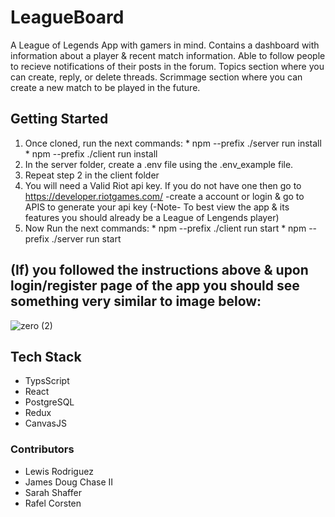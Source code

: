 # LeagueBoard
A League of Legends App with gamers in mind.
Contains a dashboard with information about a player & recent match information.
Able to follow people to recieve notifications of their posts in the forum.
Topics section where you can create, reply, or delete threads.
Scrimmage section where you can create a new match to be played in the future.

## Getting Started
  1. Once cloned, run the next commands:
    * npm --prefix ./server run install
    * npm --prefix ./client run install
  2. In the server folder, create a .env file using the .env_example file.
  3. Repeat step 2 in the client folder
  4. You will need a Valid Riot api key. 
     If you do not have one then go to https://developer.riotgames.com/
     -create a account or login & go to APIS to generate your api key
     (-Note- To best view the app & its features you should already be a League of Lengends player) 
  5. Now Run the next commands: 
    * npm --prefix ./client run start
    * npm --prefix ./server run start

## (If) you followed the instructions above & upon login/register page of the app you should see something very similar to image below:
![zero (2)](https://user-images.githubusercontent.com/80363302/131539843-91c476ac-a370-4b03-af7b-de9d13a7f7f3.png)




## Tech Stack
  * TypsScript
  * React
  * PostgreSQL
  * Redux
  * CanvasJS
  

### Contributors
  * Lewis Rodriguez
  * James Doug Chase II
  * Sarah Shaffer
  * Rafel Corsten
